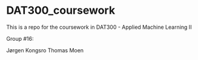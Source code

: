 # DAT300_coursework
This is a repo for the coursework in DAT300 - Applied Machine Learning II

Group #16:

Jørgen Kongsro
Thomas Moen

